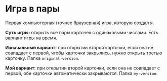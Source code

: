 # Игра в пары #

Первая компьютерная (точнее браузерная) игра, которую создал я.

**Суть игры:** открыть все пары карточек с одинаковыми числами. Есть вариант игры на время.

**Изначальный вариант:** при открытии второй карточки, если она не совпадает с первой, чтобы карточки закрылись, нужно открыть третью карточку. Папка ``original-version``.

**Мой вариант:** при открытии второй карточки, если она не совпадает с первой, обе карточки автоматически закрываются. Папка ``my-version``.
